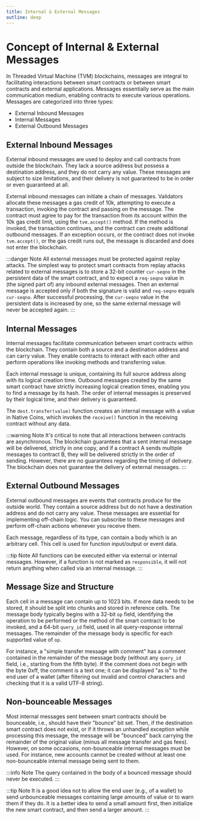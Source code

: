 ```yaml
---
title: Internal & External Messages
outline: deep
---
```


# Concept of Internal & External Messages

In Threaded Virtual Machine (TVM) blockchains, messages are integral to facilitating interactions between smart contracts or between smart contracts and external applications. Messages essentially serve as the main communication medium, enabling contracts to execute various operations. Messages are categorized into three types:

- External Inbound Messages
- Internal Messages
- External Outbound Messages

## External Inbound Messages

External inbound messages are used to deploy and call contracts from outside the blockchain. They lack a source address but possess a destination address, and they do not carry any value. These messages are subject to size limitations, and their delivery is not guaranteed to be in order or even guaranteed at all.

External inbound messages can initiate a chain of messages. Validators allocate these messages a gas credit of 10k, attempting to execute a transaction, invoking the contract and passing on the message. The contract must agree to pay for the transaction from its account within the 10k gas credit limit, using the `tvm.accept()` method. If the method is invoked, the transaction continues, and the contract can create additional outbound messages. If an exception occurs, or the contract does not invoke `tvm.accept()`, or the gas credit runs out, the message is discarded and does not enter the blockchain.

:::danger Note
All external messages must be protected against replay attacks. The simplest way to protect smart contracts from replay attacks related to external messages is to store a 32-bit counter `cur-seqno` in the persistent data of the smart contract, and to expect a `req-seqno` value in (the signed part of) any inbound external messages. Then an external message is accepted only if both the signature is valid and `req-seqno` equals `cur-seqno`. After successful processing, the `cur-seqno` value in the persistent data is increased by one, so the same external message will never be accepted again.
:::

## Internal Messages

Internal messages facilitate communication between smart contracts within the blockchain. They contain both a source and a destination address and can carry value. They enable contracts to interact with each other and perform operations like invoking methods and transferring value.

Each internal message is unique, containing its full source address along with its logical creation time. Outbound messages created by the same smart contract have strictly increasing logical creation times, enabling you to find a message by its hash. The order of internal messages is preserved by their logical time, and their delivery is guaranteed.

The `dest.transfer(value)` function creates an internal message with a value in Native Coins, which invokes the `receive()` function in the receiving contract without any data.

:::warning Note
It's critical to note that all interactions between contracts are asynchronous. The blockchain guarantees that a sent internal message will be delivered, strictly in one copy, and if a contract A sends multiple messages to contract B, they will be delivered strictly in the order of sending. However, there are no guarantees regarding the timing of delivery. The blockchain does not guarantee the delivery of external messages.
:::

## External Outbound Messages

External outbound messages are events that contracts produce for the outside world. They contain a source address but do not have a destination address and do not carry any value. These messages are essential for implementing off-chain logic. You can subscribe to these messages and perform off-chain actions whenever you receive them.

Each message, regardless of its type, can contain a body which is an arbitrary cell. This cell is used for function input/output or event data.

:::tip Note
All functions can be executed either via external or internal messages. However, if a function is not marked as `responsible`, it will not return anything when called via an internal message.
:::

## Message Size and Structure

Each cell in a message can contain up to 1023 bits. If more data needs to be stored, it should be split into chunks and stored in reference cells. The message body typically begins with a 32-bit `op` field, identifying the operation to be performed or the method of the smart contract to be invoked, and a 64-bit `query_id` field, used in all query-response internal messages. The remainder of the message body is specific for each supported value of `op`.

For instance, a "simple transfer message with comment" has a comment contained in the remainder of the message body (without any `query_id` field, i.e., starting from the fifth byte). If the comment does not begin with the byte 0xff, the comment is a text one; it can be displayed "as is" to the end user of a wallet (after filtering out invalid and control characters and checking that it is a valid UTF-8 string).

## Non-bounceable Messages

Most internal messages sent between smart contracts should be bounceable, i.e., should have their "bounce" bit set. Then, if the destination smart contract does not exist, or if it throws an unhandled exception while processing this message, the message will be "bounced" back carrying the remainder of the original value (minus all message transfer and gas fees). However, on some occasions, non-bounceable internal messages must be used. For instance, new accounts cannot be created without at least one non-bounceable internal message being sent to them.

:::info Note
The query contained in the body of a bounced message should never be executed.
:::

:::tip Note
It is a good idea not to allow the end user (e.g., of a wallet) to send unbounceable messages containing large amounts of value or to warn them if they do. It is a better idea to send a small amount first, then initialize the new smart contract, and then send a larger amount.
:::

